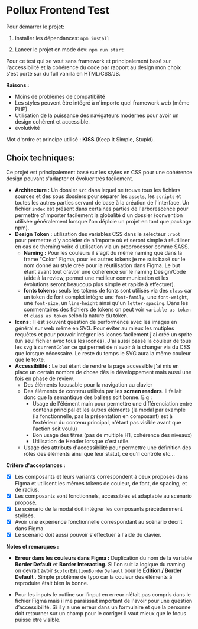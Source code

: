 # Pollux Frontend Test

Pour démarrer le projet:

1. Installer les dépendances: `npm install`

2. Lancer le projet en mode dev: `npm run start`

Pour ce test qui se veut sans framework et principalement basé sur l'accessibilité et la cohérence du code par rapport au design mon choix s'est porté sur du full vanilla en HTML/CSS/JS.

**Raisons :**
- Moins de problèmes de compatibilité
- Les styles peuvent être intégré à n'importe quel framework web (même PHP).
- Utilisation de la puissance des navigateurs modernes pour avoir un design cohérent et accessible.
- évolutivité

Mot d'ordre et principe utilisé : **KISS** (Keep It Simple, Stupid).

## Choix techniques:

Ce projet est principalement basé sur les styles en CSS pour une cohérence design pouvant s'adapter et évoluer très facilement.

- **Architecture :** Un dossier `src` dans lequel se trouve tous les fichiers sources et des sous dossiers pour séparer les `assets`, les `scripts` et toutes les autres parties servant de base à la création de l'interface. Un fichier `index` est présent dans certaines parties de l'arborescence pour permettre d'importer facilement la globalité d'un dossier (convention utilisée généralement lorsque l'on déploie un projet en tant que package npm).
- **Design Token :** utilisation des variables CSS dans le selecteur `:root` pour permettre d'y accéder de n'importe où et seront simple à réutiliser en cas de theming voire d'utilisation via un preprocessor comme SASS.
  - **Naming :** Pour les couleurs il s'agit du même naming que dans la frame "Color" Figma, pour les autres tokens je me suis basé sur le nom donné au style créé pour la réutilisation dans Figma. Le but étant avant tout d'avoir une cohérence sur le naming Design/Code (aide à la review, permet une meilleur communication et les évolutions seront beaucoup plus simple et rapide à effectuer).
  - **fonts tokens:** seuls les tokens de fonts sont utilisés via des `class` car un token de font complet intègre une `font-family`, une `font-weight`, une `font-size`, un `line-height` ainsi qu'un `letter-spacing`. Dans les commentaires des fichiers de tokens on peut voir `variable as token` et `class as token` selon la nature du token.
- **Icons :** Il est souvent question de performence avec les images en général sur web même en SVG. Pour éviter au mieux les mutiples requêtes et pour pouvoir intégrer les icones facilement j'ai créé un sprite (un seul fichier avec tous les icones). J'ai aussi passé la couleur de tous les svg à `currentColor` ce qui permet de n'avoir à la changer via du CSS que lorsque nécessaire. Le reste du temps le SVG aura la même couleur que le texte.
- **Accessibilité :** Le but étant de rendre la page accessible j'ai mis en place un certain nombre de chose dès le développement mais aussi une fois en phase de review.
  - Des éléments focusable pour la navigation au clavier
  - Des éléments de contenu utilisés par les **screen readers**. Il fallait donc que la semantique des balises soit bonne.
  E.g :
    - Usage de l'élément main pour permettre une différenciation entre contenu principal et les autres éléments (la modal par example (la fonctionnelle, pas la présentation en composant) est à l'extérieur du contenu principal, n'étant pas visible avant que l'action soit voulu)
    - Bon usage des titres (pas de multiple H1, cohérence des niveaux)
    - Utilisation de Header lorsque c'est utile.
  - Usage des attributs d'accessibilité pour permettre une définition des rôles des éléments ainsi que leur statut, ce qu'il contrôle etc...

**Critère d'acceptances :**

- [X] Les composants et leurs variants correspondent à ceux proposés dans Figma et utilisent les mêmes tokens de couleur, de font, de spacing, et de radius.
- [X] Les composants sont fonctionnels, accessibles et adaptable au scénario proposé.
- [X] Le scénario de la modal doit intégrer les composants précédemment stylisés.
- [X] Avoir une expérience fonctionnelle correspondant au scénario décrit dans Figma.
- [X] Le scénario doit aussi pouvoir s'effectuer à l'aide du clavier.

**Notes et remarques :**

- **Erreur dans les couleurs dans Figma :** Duplication du nom de la variable **Border Default** et **Border Interacting**.
Si l'on suit la logique du naming on devrait avoir `$colorEditionBorderDefault` pour le **Edition / Border Default** .
Simple problème de typo car la couleur des éléments à reproduire était bien la bonne.

- Pour les inputs le outline sur l’input en erreur n’était pas compris dans le fichier Figma mais il me paraissait important de l'avoir pour une question d’accessibilité. Si il y a une erreur dans un formulaire et que la personne doit retourner sur un champ pour le corriger il vaut mieux que le focus puisse être visible.
